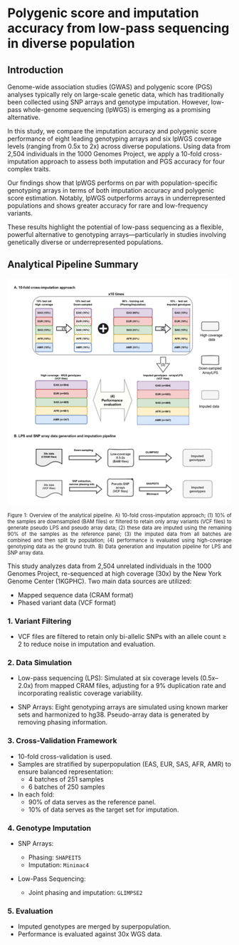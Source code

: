# Polygenic score and imputation accuracy from low-pass sequencing in diverse population

## Introduction

Genome-wide association studies (GWAS) and polygenic score (PGS) analyses typically rely on large-scale genetic data, which has traditionally been collected using SNP arrays and genotype imputation. However, low-pass whole-genome sequencing (lpWGS) is emerging as a promising alternative.

In this study, we compare the imputation accuracy and polygenic score performance of eight leading genotyping arrays and six lpWGS coverage levels (ranging from 0.5x to 2x) across diverse populations. Using data from 2,504 individuals in the 1000 Genomes Project, we apply a 10-fold cross-imputation approach to assess both imputation and PGS accuracy for four complex traits.

Our findings show that lpWGS performs on par with population-specific genotyping arrays in terms of both imputation accuracy and polygenic score estimation. Notably, lpWGS outperforms arrays in underrepresented populations and shows greater accuracy for rare and low-frequency variants.

These results highlight the potential of low-pass sequencing as a flexible, powerful alternative to genotyping arrays—particularly in studies involving genetically diverse or underrepresented populations.

## Analytical Pipeline Summary

![Overview](https://raw.githubusercontent.com/KTest-VN/lps_paper/refs/heads/batch_code/docs/assets/img/Fig1.jpg)
<figcaption style="
    max-width: 100%; 
    margin: 0 auto; 
    font-size: 0.80em;
    text-align: justify;
  ">
    Figure 1: Overview of the analytical pipeline. A) 10-fold cross-imputation approach; (1) 10% of the samples are downsampled (BAM files) or filtered to retain only array variants (VCF files) to generate pseudo LPS and pseudo array data; (2) these data are imputed using the remaining 90% of the samples as the reference panel; (3) the imputed data from all batches are combined and then split by population; (4) performance is evaluated using high-coverage genotyping data as the ground truth. B) Data generation and imputation pipeline for LPS and SNP array data. 
</figcaption>

This study analyzes data from 2,504 unrelated individuals in the 1000 Genomes Project, re-sequenced at high coverage (30x) by the New York Genome Center (1KGPHC). Two main data sources are utilized:

- Mapped sequence data (CRAM format)
- Phased variant data (VCF format)

### 1. Variant Filtering
- VCF files are filtered to retain only bi-allelic SNPs with an allele count ≥ 2 to reduce noise in imputation and evaluation.

### 2. Data Simulation
- Low-pass sequencing (LPS): Simulated at six coverage levels (0.5x–2.0x) from mapped CRAM files, adjusting for a 9% duplication rate and incorporating realistic coverage variability.

- SNP Arrays: Eight genotyping arrays are simulated using known marker sets and harmonized to hg38. Pseudo-array data is generated by removing phasing information.

### 3. Cross-Validation Framework
- 10-fold cross-validation is used.
- Samples are stratified by superpopulation (EAS, EUR, SAS, AFR, AMR) to ensure balanced representation:
    - 4 batches of 251 samples
    - 6 batches of 250 samples
- In each fold:
    - 90% of data serves as the reference panel.
    - 10% of data serves as the target set for imputation.

### 4. Genotype Imputation
- SNP Arrays:
    - Phasing: `SHAPEIT5`
    - Imputation: `Minimac4`

- Low-Pass Sequencing:
    - Joint phasing and imputation: `GLIMPSE2`

### 5. Evaluation
- Imputed genotypes are merged by superpopulation.
- Performance is evaluated against 30x WGS data.
